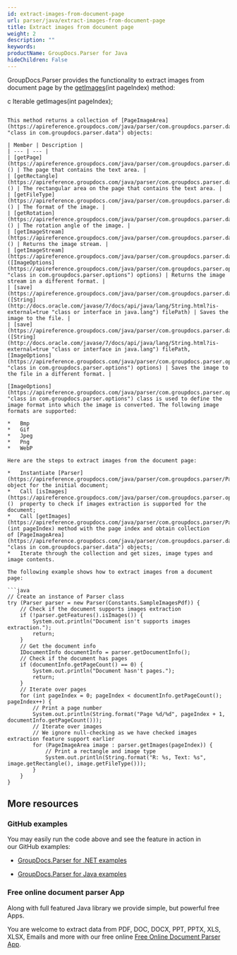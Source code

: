 ```yaml
---
id: extract-images-from-document-page
url: parser/java/extract-images-from-document-page
title: Extract images from document page
weight: 2
description: ""
keywords: 
productName: GroupDocs.Parser for Java
hideChildren: False
---
```

GroupDocs.Parser provides the functionality to extract images from document page by the [getImages](https://apireference.groupdocs.com/java/parser/com.groupdocs.parser/Parser#getImages(int))(int pageIndex) method:

c
Iterable<PageImageArea> getImages(int pageIndex);

```

This method returns a collection of [PageImageArea](https://apireference.groupdocs.com/java/parser/com.groupdocs.parser.data/PageImageArea "class in com.groupdocs.parser.data") objects:

| Member | Description |
| --- | --- |
| [getPage](https://apireference.groupdocs.com/java/parser/com.groupdocs.parser.data/PageArea#getPage())() | The page that contains the text area. |
| [getRectangle](https://apireference.groupdocs.com/java/parser/com.groupdocs.parser.data/PageArea#getRectangle())() | The rectangular area on the page that contains the text area. |
| [getFileType](https://apireference.groupdocs.com/java/parser/com.groupdocs.parser.data/PageImageArea#getFileType())() | The format of the image. |
| [getRotation](https://apireference.groupdocs.com/java/parser/com.groupdocs.parser.data/PageImageArea#getRotation())() | The rotation angle of the image. |
| [getImageStream](https://apireference.groupdocs.com/java/parser/com.groupdocs.parser.data/PageImageArea#getImageStream())() | Returns the image stream. |
| [getImageStream](https://apireference.groupdocs.com/java/parser/com.groupdocs.parser.data/PageImageArea#getImageStream(com.groupdocs.parser.options.ImageOptions))([ImageOptions](https://apireference.groupdocs.com/java/parser/com.groupdocs.parser.options/ImageOptions "class in com.groupdocs.parser.options") options) | Returns the image stream in a different format. |
| [save](https://apireference.groupdocs.com/java/parser/com.groupdocs.parser.data/PageImageArea#save(java.lang.String))([String](http://docs.oracle.com/javase/7/docs/api/java/lang/String.html?is-external=true "class or interface in java.lang") filePath) | Saves the image to the file. |
| [save](https://apireference.groupdocs.com/java/parser/com.groupdocs.parser.data/PageImageArea#save(java.lang.String,%20com.groupdocs.parser.options.ImageOptions))([String](http://docs.oracle.com/javase/7/docs/api/java/lang/String.html?is-external=true "class or interface in java.lang") filePath, [ImageOptions](https://apireference.groupdocs.com/java/parser/com.groupdocs.parser.options/ImageOptions "class in com.groupdocs.parser.options") options) | Saves the image to the file in a different format. |

[ImageOptions](https://apireference.groupdocs.com/java/parser/com.groupdocs.parser.options/ImageOptions "class in com.groupdocs.parser.options") class is used to define the image format into which the image is converted. The following image formats are supported:

*   Bmp
*   Gif
*   Jpeg
*   Png
*   WebP

Here are the steps to extract images from the document page:

*   Instantiate [Parser](https://apireference.groupdocs.com/java/parser/com.groupdocs.parser/Parser) object for the initial document;
*   Call [isImages](https://apireference.groupdocs.com/java/parser/com.groupdocs.parser.options/Features#isImages())()  property to check if images extraction is supported for the document;
*   Call [getImages](https://apireference.groupdocs.com/java/parser/com.groupdocs.parser/Parser#getImages(int))(int pageIndex) method with the page index and obtain collection of [PageImageArea](https://apireference.groupdocs.com/java/parser/com.groupdocs.parser.data/PageImageArea "class in com.groupdocs.parser.data") objects;
*   Iterate through the collection and get sizes, image types and image contents.

The following example shows how to extract images from a document page:

```java
// Create an instance of Parser class
try (Parser parser = new Parser(Constants.SampleImagesPdf)) {
    // Check if the document supports images extraction
    if (!parser.getFeatures().isImages()) {
        System.out.println("Document isn't supports images extraction.");
        return;
    }
    // Get the document info
    IDocumentInfo documentInfo = parser.getDocumentInfo();
    // Check if the document has pages
    if (documentInfo.getPageCount() == 0) {
        System.out.println("Document hasn't pages.");
        return;
    }
    // Iterate over pages
    for (int pageIndex = 0; pageIndex < documentInfo.getPageCount(); pageIndex++) {
        // Print a page number
        System.out.println(String.format("Page %d/%d", pageIndex + 1, documentInfo.getPageCount()));
        // Iterate over images
        // We ignore null-checking as we have checked images extraction feature support earlier
        for (PageImageArea image : parser.getImages(pageIndex)) {
            // Print a rectangle and image type
            System.out.println(String.format("R: %s, Text: %s", image.getRectangle(), image.getFileType()));
        }
    }
}

```

## More resources

### GitHub examples

You may easily run the code above and see the feature in action in our GitHub examples:

*   [GroupDocs.Parser for .NET examples](https://github.com/groupdocs-parser/GroupDocs.Parser-for-.NET)
    
*   [GroupDocs.Parser for Java examples](https://github.com/groupdocs-parser/GroupDocs.Parser-for-Java)
    

### Free online document parser App

Along with full featured Java library we provide simple, but powerful free Apps.

You are welcome to extract data from PDF, DOC, DOCX, PPT, PPTX, XLS, XLSX, Emails and more with our free online [Free Online Document Parser App](https://products.groupdocs.app/parser).
